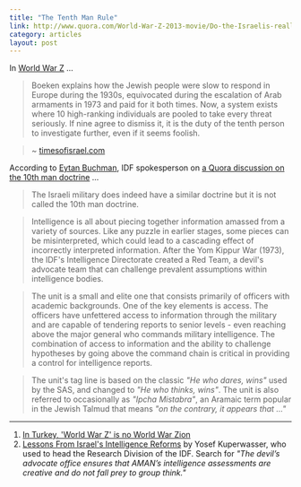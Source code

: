 ```yaml
---
title: "The Tenth Man Rule"
link: http://www.quora.com/World-War-Z-2013-movie/Do-the-Israelis-really-have-a-10th-man-doctrine
category: articles
layout: post
---
```


In [World War Z][1] ...

> Boeken explains how the Jewish people were slow to respond in Europe during
> the 1930s, equivocated during the escalation of Arab armaments in 1973 and
> paid for it both times. Now, a system exists where 10 high-ranking individuals
> are pooled to take every threat seriously. If nine agree to dismiss it, it is
> the duty of the tenth person to investigate further, even if it seems foolish.

> ~ [timesofisrael.com][2]

According to [Eytan Buchman][4], IDF spokesperson on [a Quora discussion on the
10th man doctrine][4] ...

> The Israeli military does indeed have a similar doctrine but it is not called
> the 10th man doctrine.

> Intelligence is all about piecing together information amassed from a variety
> of sources. Like any puzzle in earlier stages, some pieces can be
> misinterpreted, which could lead to a cascading effect of incorrectly
> interpreted information. After the Yom Kippur War (1973), the IDF's
> Intelligence Directorate created a Red Team, a devil's advocate team that can
> challenge prevalent assumptions within intelligence bodies.

> The unit is a small and elite one that consists primarily of officers with
> academic backgrounds. One of the key elements is access. The officers have
> unfettered access to information through the military and are capable of
> tendering reports to senior levels - even reaching above the major general who
> commands military intelligence. The combination of access to information and
> the ability to challenge hypotheses by going above the command chain is
> critical in providing a control for intelligence reports.

> The unit's tag line is based on the classic _"He who dares, wins"_ used by the
> SAS, and changed to _"He who thinks, wins"_. The unit is also referred to
> occasionally as _"Ipcha Mistabra"_, an Aramaic term popular in the Jewish
> Talmud that means _"on the contrary, it appears that ..."_

---

1. [In Turkey, 'World War Z' is no World War Zion][2]
2. [Lessons From Israel's Intelligence Reforms][3] by Yosef Kuperwasser, who
   used to head the Research Division of the IDF. Search for _"The devil’s
   advocate office ensures that AMAN’s intelligence assessments are creative
   and do not fall prey to group think."_

[1]: http://www.imdb.com/title/tt0816711/
[2]: http://www.timesofisrael.com/in-turkey-world-war-z-is-no-world-war-zion/
[3]: http://www.brookings.edu/~/media/research/files/papers/2007/10/intelligence%20kuperwasser/10_intelligence_kuperwasser.pdf
[4]: http://www.quora.com/Eytan-Buchman
